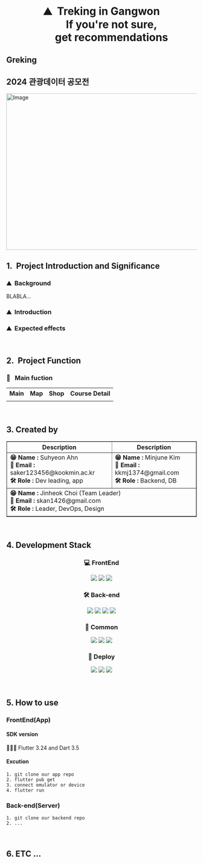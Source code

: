 <div align="center">
<br>
<br>

# ⛰️&nbsp;&nbsp;Treking in Gangwon <br>&nbsp;&nbsp;&nbsp;&nbsp;&nbsp;&nbsp;&nbsp;&nbsp;If you're not sure, <br>&nbsp;&nbsp;&nbsp;&nbsp;&nbsp;&nbsp;&nbsp;&nbsp;get recommendations

</div>

## Greking 

## 2024 관광데이터 공모전
<img width="737" height="413" alt="Image" src="https://github.com/user-attachments/assets/ec7db0d4-bf97-489a-9cb1-5c789299b60a" />



<br>

## 1.&nbsp;&nbsp;Project Introduction and Significance

### ⛰️&nbsp;&nbsp;Background
 

BLABLA...

### ⛰️&nbsp;&nbsp;Introduction




### ⛰️&nbsp;&nbsp;Expected effects



<br>

## 2.&nbsp;&nbsp;Project Function

### 📌&nbsp;&nbsp; Main fuction

<table>
  <tr>
    <th style="text-align:center;">Main</th>
    <th style="text-align:center;">Map</th>
    <th style="text-align:center;">Shop</th>
    <th style="text-align:center;">Course Detail</th>
  </tr>
  <tr>
    <td style="text-align:center;"><img src=""></td>
    <td style="text-align:center;"><img src=""></td>
    <td style="text-align:center;"><img src=""></td>
    <td style="text-align:center;"><img src=""></td>
  </tr>


</table>







<br>





## 3. Created by

<table align="center" border="1" cellpadding="0" cellspacing="0">
  <tr>
    <th>Description</th>
    <th>Description</th>
  </tr>
  <tr>
    <td>
      <strong>😁 Name :</strong> Suhyeon Ahn<br>
      <strong>📧 Email :</strong> saker123456@kookmin.ac.kr<br>
      <strong>🛠 Role :</strong> Dev leading, app
    </td>
    <td>
      <strong>😁 Name :</strong> Minjune Kim<br>
      <strong>📧 Email :</strong> kkmj1374@gmail.com<br>
      <strong>🛠 Role :</strong> Backend, DB
    </td>
  </tr>
  <tr>
    <td colspan="2">
      <strong>😁 Name :</strong> Jinheok Choi (Team Leader)<br>
      <strong>📧 Email :</strong> skan1426@gmail.com<br>
      <strong>🛠 Role :</strong> Leader, DevOps, Design
    </td>
  </tr>
</table>

<br>

## 4. Development Stack

<div align="center">

 ### 💻 FrontEnd
 <img src="https://img.shields.io/badge/flutter-02569B?style=for-the-badge&logo=flutter&logoColor=white">
 <img src="https://img.shields.io/badge/Dart-0175C2?style=for-the-badge&logo=Dart&logoColor=white">
 <img src="https://img.shields.io/badge/Android_Studio-3DDC84?style=for-the-badge&logo=android-studio&logoColor=white">

 
 ### 🛠️ Back-end
<img src="https://img.shields.io/badge/spring-6DB33F?style=for-the-badge&logo=spring&logoColor=white"> 
<img src="https://img.shields.io/badge/springboot-6DB33F?style=for-the-badge&logo=springboot&logoColor=white">
 <img src="https://img.shields.io/badge/Firebase-FFCA28?style=for-the-badge&logo=Firebase&logoColor=white">
 <img src = "https://img.shields.io/badge/PostgreSQL-336791?style=for-the-badge&logo=postgresql&logoColor=white">
 


 ### 🤝 Common
 <img src="https://img.shields.io/badge/Figma-F24E1E?style=for-the-badge&logo=Figma&logoColor=white">
 <img src="https://img.shields.io/badge/Notion-000000?style=for-the-badge&logo=Notion&logoColor=white">
 <img src="https://img.shields.io/badge/github-181717?style=for-the-badge&logo=github&logoColor=white">

 ### 🚀 Deploy

 <img src="https://img.shields.io/badge/Amazon%20AWS-232F3E?style=for-the-badge&logo=Amazon%20AWS&logoColor=white">
 <img src="https://img.shields.io/badge/Amazon%20EC2-FF9900?style=for-the-badge&logo=amazon-ec2&logoColor=white">
 <img src="https://img.shields.io/badge/Amazon%20S3-569A31?style=for-the-badge&logo=amazon-s3&logoColor=white">

</div>



<br>



<br>

## 5. How to use


### FrontEnd(App)

#### SDK version
 🧑🏿‍💻 Flutter 3.24 and Dart 3.5 
#### Excution
```
1. git clone our app repo
2. flutter pub get 
3. connect emulator or device
4. flutter run
```

### Back-end(Server)
```
1. git clone our backend repo
2. ... 
```

<br>

## 6. ETC ... 




